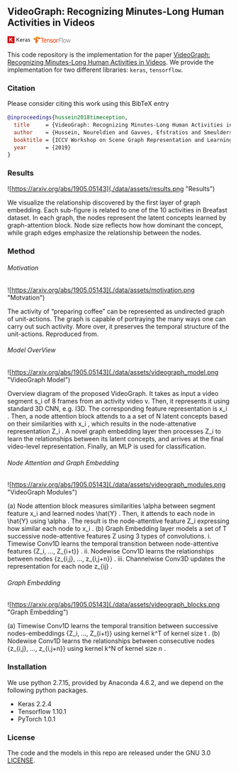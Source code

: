 ## VideoGraph: Recognizing Minutes-Long Human Activities in Videos

![Keras](./data/assets/badge-keras.png "Keras") ![Keras](./data/assets/badge-tensorflow.png "TensorFlow")

This code repository is the implementation for the paper [VideoGraph: Recognizing Minutes-Long Human Activities in Videos](https://arxiv.org/abs/1905.05143).
We provide the implementation for two different libraries: `keras`, `tensorflow`.

### Citation

Please consider citing this work using this BibTeX entry

```bibtex
@inproceedings{hussein2018timeception,
  title     = {VideoGraph: Recognizing Minutes-Long Human Activities in Videos},
  author    = {Hussein, Noureldien and Gavves, Efstratios and Smeulders, Arnold WM},
  booktitle = {ICCV Workshop on Scene Graph Representation and Learning},
  year      = {2019}
}
```

### Results

![https://arxiv.org/abs/1905.05143](./data/assets/results.png "Results")

We visualize the relationship discovered by the first layer of graph embedding. Each sub-figure is related to one of the 10 activities in Breafast dataset. In each graph, the nodes represent the latent concepts learned by graph-attention block. Node size reflects how how dominant the concept, while graph edges emphasize the relationship between the nodes.

### Method

###### Motivation

![https://arxiv.org/abs/1905.05143](./data/assets/motivation.png "Motvation")

The activity of “preparing coffee” can be represented as undirected graph of unit-actions. The graph is capable of portraying the many ways one can carry out such activity. More over, it preserves the temporal structure of the unit-actions. Reproduced from.

###### Model OverView

![https://arxiv.org/abs/1905.05143](./data/assets/videograph_model.png "VideoGraph Model")

Overview diagram of the proposed VideoGraph. It takes as input a video segment s_i of 8 frames from an activity video v. Then, it represents it using standard 3D CNN, e.g. I3D. The corresponding feature representation is x_i . Then, a node attention block attends to a a set of N latent concepts based on their similarities with x_i , which results in the node-attenative representation Z_i . A novel graph embedding layer then processes Z_i to learn the relationships between its latent concepts, and arrives at the final video-level representation. Finally, an MLP is used for classification.

###### Node Attention and Graph Embedding

![https://arxiv.org/abs/1905.05143](./data/assets/videograph_modules.png "VideoGraph Modules")

(a) Node attention block measures similarities \alpha between segment feature x_i and learned nodes \hat{Y} . Then, it attends to each node in \hat{Y} using \alpha . The result is the node-attentive feature Z_i expressing how similar each node to x_i . (b) Graph Embedding layer models a set of T successive node-attentive features Z using 3 types of convolutions. i. Timewise Conv1D learns the temporal transition between node-attentive features \{Z_i, ..., Z_{i+t}\} . ii. Nodewise Conv1D learns the relationships between nodes \{z_{i,j}, ..., z_{i,j+n}\} . iii. Channelwise Conv3D updates the representation for each node z_{ij} .

###### Graph Embedding

![https://arxiv.org/abs/1905.05143](./data/assets/videograph_blocks.png "Graph Embedding")

(a) Timewise Conv1D learns the temporal transition between successive nodes-embeddings \{Z_i, ..., Z_{i+t}\} using kernel k^T of kernel size t . (b) Nodewise Conv1D learns the relationships between consecutive nodes \{z_{i,j}, ..., z_{i,j+n}\} using kernel k^N of kernel size n .

### Installation

We use python 2.7.15, provided by Anaconda 4.6.2, and we depend on the following python packages.
- Keras 2.2.4
- Tensorflow 1.10.1
- PyTorch 1.0.1

### License

The code and the models in this repo are released under the GNU 3.0 [LICENSE](LICENSE).


